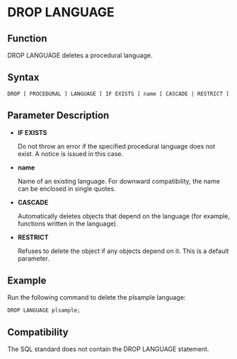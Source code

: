 # DROP LANGUAGE<a name="EN-US_TOPIC_0000001127872509"></a>

## Function<a name="section113331284191"></a>

DROP LANGUAGE deletes a procedural language.

## Syntax<a name="section122664751912"></a>

```
DROP [ PROCEDURAL ] LANGUAGE [ IF EXISTS ] name [ CASCADE | RESTRICT ]
```

## Parameter Description<a name="section48568352146"></a>

-   **IF EXISTS**

    Do not throw an error if the specified procedural language does not exist. A notice is issued in this case.

-   **name**

    Name of an existing language. For downward compatibility, the name can be enclosed in single quotes.

-   **CASCADE**

    Automatically deletes objects that depend on the language \(for example, functions written in the language\).

-   **RESTRICT**

    Refuses to delete the object if any objects depend on it. This is a default parameter.


## Example<a name="section551802613349"></a>

Run the following command to delete the plsample language:

```
DROP LANGUAGE plsample;
```

## Compatibility<a name="section446220148329"></a>

The SQL standard does not contain the DROP LANGUAGE statement.

